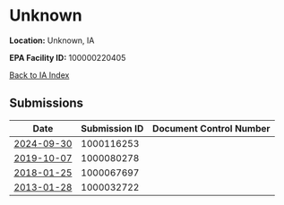 # Unknown

**Location:** Unknown, IA

**EPA Facility ID:** 100000220405

[Back to IA Index](../../index.md)

## Submissions

| Date | Submission ID | Document Control Number |
|------|--------------|-------------------------|
| [2024-09-30](submissions/1000116253.md) | 1000116253 |  |
| [2019-10-07](submissions/1000080278.md) | 1000080278 |  |
| [2018-01-25](submissions/1000067697.md) | 1000067697 |  |
| [2013-01-28](submissions/1000032722.md) | 1000032722 |  |
